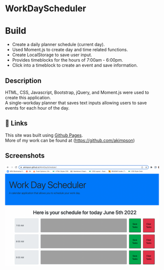 # WorkDayScheduler

# Build

- Create a daily planner schedule (current day).
- Used Moment.js to create day and time related functions.
- Create LocalStorage to save user input.
- Provides timeblocks for the hours of 7:00am - 6:00pm.
- Click into a timeblock to create an event and save information.

## Description

HTML, CSS, Javascript, Bootstrap, jQuery, and Moment.js were used to create this application. <br>
A single-workday planner that saves text inputs allowing users to save events for each hour of the day.

## 🔗 Links

This site was built using [Github Pages](https://akimpson.github.io/WorkDayScheduler/). <br>
More of my work can be found at (https://github.com/akimpson)

## Screenshots

![WorkDayScheduler](./assets/images/WorkdayScheduler%20Screenshot.png)
